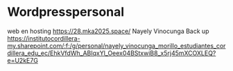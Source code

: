 # Wordpresspersonal
web en hosting 
https://28.mka2025.space/
Nayely Vinocunga
Back up https://institutocordillera-my.sharepoint.com/:f:/g/personal/nayely_vinocunga_morillo_estudiantes_cordillera_edu_ec/EhkVfdWh_ABIqxYl_Oeex04BStxwiB8_x5rj45mXCOXLEQ?e=U2kE7G
